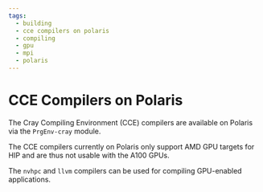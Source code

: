 ```yaml
---
tags:
  - building
  - cce compilers on polaris
  - compiling
  - gpu
  - mpi
  - polaris
---
```


# CCE Compilers on Polaris

The Cray Compiling Environment (CCE) compilers are available on Polaris via the `PrgEnv-cray` module.

The CCE compilers currently on Polaris only support AMD GPU targets for HIP and are thus not usable with the A100 GPUs.

[//]: # (ToDo: This needs to be confirmed. Man pages could be wrong.)

The `nvhpc` and `llvm` compilers can be used for compiling GPU-enabled applications.